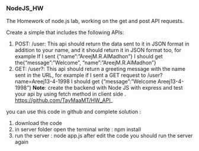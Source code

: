 ### NodeJS_HW
The Homework of node.js lab, working on the get and post API requests.

Create a simple that includes the  following APIs:
1. POST: /user: This api should return the data sent to it in JSON format in addition to your name, and it should return it in JSON format  too, for example If I sent {“name”:”AreejM.R.AlMadhon”} I should get the{“message”:”Welcome”, “name”:”AreejM.R.AlMadhon”}
2. GET: /user?<name>: This api should return a greeting message with the name sent in the URL, for example if I sent a GET request to /user?name=Areej13-4-1998 I should get {“message”:”Welcome Areej13-4-1998”} 
**Note**: create the backend with Node JS with express and test your api by using fetch method in client side .
https://github.com/TayMaaMT/HW_API_
  
you can use this code in github and complete solution :
1. download the code 
2. in server folder open the terminal write : npm install 
3. run the server : node app.js
after edit the code you should run the server again 

